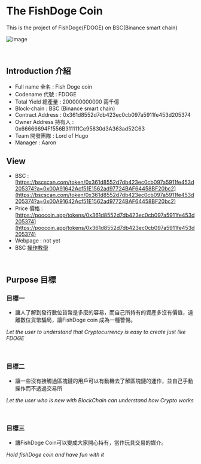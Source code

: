 
# The FishDoge Coin
This is the project of FishDoge(FDOGE) on BSC(Binance smart chain)

![image](https://raw.githubusercontent.com/ru19wu06/FishDoge_FDOGE/main/1_dG0vuMrsz3GOfU1FgCmeNQ.jpeg)

<br/>

## Introduction 介紹
- Full name 全名 : Fish Doge coin
- Codename 代號 : FDOGE
- Total Yield 總產量 : 200000000000 兩千億
- Block-chain : BSC (Binance smart chain)
- Contract Address : 0x361d8552d7db423ec0cb097a5911fe453d205374
- Owner Address 持有人 : 0x66666694Ff556B311111Ce95830d3A363ad52C63
- Team 開發團隊 : Lord of Hugo
- Manager : Aaron  

## View

- BSC : [https://bscscan.com/token/0x361d8552d7db423ec0cb097a5911fe453d205374?a=0x00A91642Acf51E1562ad97724BAF64458BF20bc2](https://bscscan.com/token/0x361d8552d7db423ec0cb097a5911fe453d205374?a=0x00A91642Acf51E1562ad97724BAF64458BF20bc2)
- Price 價格 : [https://poocoin.app/tokens/0x361d8552d7db423ec0cb097a5911fe453d205374](https://poocoin.app/tokens/0x361d8552d7db423ec0cb097a5911fe453d205374)
- Webpage : not yet 
- BSC [操作教學](https://davidcolor153.medium.com/%E9%AD%9A%E7%8B%97%E5%B9%A3%E6%93%8D%E4%BD%9C%E6%95%99%E5%AD%B8-da418cccda6a)
 
<br/>

## Purpose 目標

### 目標一

- 讓人了解到發行數位貨幣是多麼的容易，而自己所持有的資產多沒有價值，遠離數位貨幣騙局，讓FishDoge coin 成為一種警惕。

*Let the user to understand that Cryptocurrency is easy to create just like FDOGE*

<br/>

### 目標二

- 讓一些沒有接觸過區塊鏈的用戶可以有動機去了解區塊鏈的運作，並自己手動操作而不透過交易所

*Let the user who is new with BlockChain can understand how Crypto works*

<br/>

### 目標三

- 讓FishDoge Coin可以變成大家開心持有，當作玩具交易的媒介。

*Hold fishDoge coin and have fun with it*

<br/>
